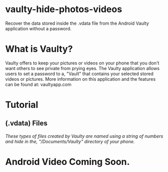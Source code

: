 # vaulty-hide-photos-videos
Recover the data stored inside the .vdata file from the Android Vaulty application without a password.

# What is Vaulty?
Vaulty offers to keep your pictures or videos on your phone that you don't want others to see private from prying eyes. The Vaulty application allows users to set a password to a, "Vault" that contains your selected stored videos or pictures. 
More information on this application and the features can be found at: vaultyapp.com


# Tutorial
## (.vdata) Files
###### These types of files created by Vaulty are named using a string of numbers and hide in the, "/Documents/Vaulty" directory of your phone. 


# Android Video Coming Soon.
<placeholder>


  
